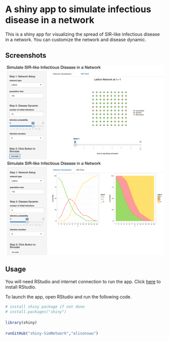 # A shiny app to simulate infectious disease in a network 

This is a shiny app for visualizing the spread of SIR-like infectious disease in a network. You can customize the network and disease dynamic. 

## Screenshots


<p align="center">
  <img src="screenshot1.png" width="700"/>
  <img src="screenshot2.png" width="700"/>
</p>

## Usage

You will need RStudio and internet connection to run the app. Click [here](https://www.rstudio.com/home/) to install RStudio.

To launch the app, open RStudio and run the following code. 

```R
# install shiny package if not done
# install.packages("shiny")

library(shiny)

runGitHub("shiny-SimNetwork","alisonswu")

